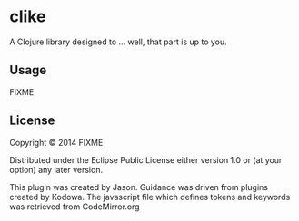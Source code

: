 # clike

A Clojure library designed to ... well, that part is up to you.

## Usage

FIXME

## License

Copyright © 2014 FIXME

Distributed under the Eclipse Public License either version 1.0 or (at
your option) any later version.

This plugin was created by Jason. Guidance was driven from plugins created by Kodowa.
The javascript file which defines tokens and keywords was retrieved from CodeMirror.org
